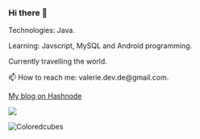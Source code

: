 ### Hi there 👋

Technologies: Java.

<p>Learning: Javscript, MySQL and Android programming. </p>

<p>Currently travelling the world. </p>

<p> 📫 How to reach me: valerie.dev.de@gmail.com. </p>

[My blog on Hashnode](https://valerieross.hashnode.dev/)

![](https://komarev.com/ghpvc/?username=ValerieRossDEV)

![Coloredcubes](https://user-images.githubusercontent.com/41258413/164434486-bcc12a44-da57-43f6-a565-8b888b7978b5.jpg)

<p> </p>

<p> </p>

<!--
**ValerieRossDEV/ValerieRossDEV** is a ✨ _special_ ✨ repository because its `README.md` (this file) appears on your GitHub profile.

Here are some ideas to get you started:

- 🔭 I’m currently working on ...
- 🌱 I’m currently learning ...
- 👯 I’m looking to collaborate on ...
- 🤔 I’m looking for help with ...
- 💬 Ask me about ...
- 📫 How to reach me: ...
- 😄 Pronouns: ...
- ⚡ Fun fact: ...
-->
